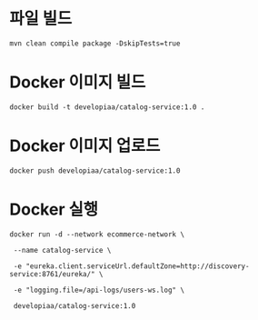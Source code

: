 # 파일 빌드 
`mvn clean compile package -DskipTests=true`

# Docker 이미지 빌드
`docker build -t developiaa/catalog-service:1.0 .`

# Docker 이미지 업로드
`docker push developiaa/catalog-service:1.0`

# Docker 실행
```shell
docker run -d --network ecommerce-network \

 --name catalog-service \

 -e "eureka.client.serviceUrl.defaultZone=http://discovery-service:8761/eureka/" \

 -e "logging.file=/api-logs/users-ws.log" \

 developiaa/catalog-service:1.0
```
